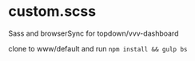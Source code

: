 # custom.scss

Sass and browserSync for topdown/vvv-dashboard

clone to www/default and run `npm install && gulp bs`
